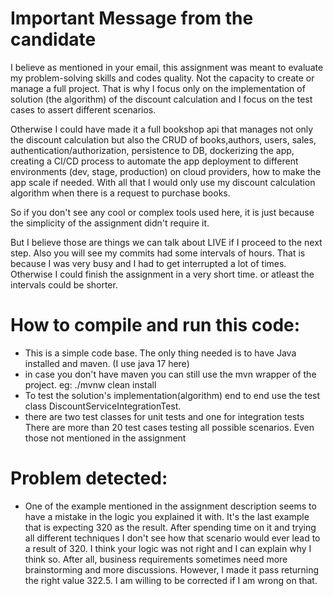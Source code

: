# Important Message from the candidate

I believe as mentioned in your email, this assignment was meant to evaluate my problem-solving skills and codes quality.
Not the capacity to create or manage a full project.
That is why I focus only on the implementation of solution (the algorithm) of the discount calculation
and I focus on the test cases to assert different scenarios.

Otherwise I could have made it a full bookshop api that manages not only
the discount calculation but also the CRUD of books,authors, users, sales, authentication/authorization,
persistence to DB, dockerizing the app, creating a CI/CD process to automate the app deployment
to different environments (dev, stage, production) on cloud providers, how to make the app scale if needed.
With all that I would only use my discount calculation algorithm when there is a request to purchase books. 

So if you don't see any cool or complex tools used here, 
it is just because the simplicity of the assignment didn't require it.

But I believe those are things we can talk about LIVE if I proceed to the next step.
Also you will see my commits had some intervals of hours. That is because I was very busy and I had to get interrupted
a lot of times. Otherwise I could finish the assignment in a very short time. or atleast the intervals could be shorter.
# How to compile and run this code:

* This is a simple code base. The only thing needed is to have Java installed and maven. (I use java 17 here)
* in case you don't have maven you can still use the mvn wrapper of the project. eg: ./mvnw clean install
* To test the solution's implementation(algorithm) end to end use the test class DiscountServiceIntegrationTest. 
* there are two test classes for unit tests  and one for integration tests
There are more than 20 test cases testing all possible scenarios. Even those not mentioned in the assignment

# Problem detected:

* One of the example mentioned in the assignment description seems to have a mistake in the logic you explained it with.
It's the last example that is expecting 320 as the result. 
After spending time on it and trying all different techniques I don't see how that scenario would ever
lead to a result of 320. I think your logic was not right and I can explain why I think so. After all, business
requirements sometimes need more brainstorming and more discussions.
However, I made it pass returning the right value 322.5. I am willing to be corrected if I am wrong on that.


